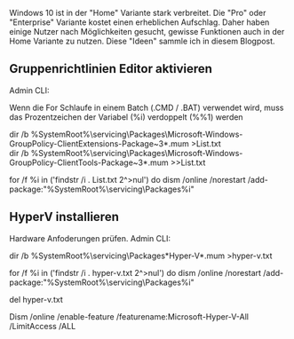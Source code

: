 Windows 10 ist in der "Home" Variante stark verbreitet. Die "Pro" oder "Enterprise" Variante kostet einen erheblichen Aufschlag. Daher haben einige Nutzer nach Möglichkeiten gesucht, gewisse Funktionen auch in der Home Variante zu nutzen. Diese "Ideen" sammle ich in diesem Blogpost.  

## Gruppenrichtlinien Editor aktivieren

Admin CLI:  

Wenn die For Schlaufe in einem Batch (.CMD / .BAT) verwendet wird, muss das Prozentzeichen der Variabel (%i) verdoppelt (%%1) werden

dir /b %SystemRoot%\servicing\Packages\Microsoft-Windows-GroupPolicy-ClientExtensions-Package~3*.mum >List.txt  
dir /b %SystemRoot%\servicing\Packages\Microsoft-Windows-GroupPolicy-ClientTools-Package~3*.mum >>List.txt  
  
for /f %i in ('findstr /i . List.txt 2^>nul') do dism /online /norestart /add-package:"%SystemRoot%\servicing\Packages\%i"  

## HyperV installieren

Hardware Anfoderungen prüfen. Admin CLI:  
  
dir /b %SystemRoot%\servicing\Packages\*Hyper-V*.mum >hyper-v.txt  
  
for /f %i in ('findstr /i . hyper-v.txt 2^>nul') do dism /online /norestart /add-package:"%SystemRoot%\servicing\Packages\%i"  
  
del hyper-v.txt  
  
Dism /online /enable-feature /featurename:Microsoft-Hyper-V-All /LimitAccess /ALL  




